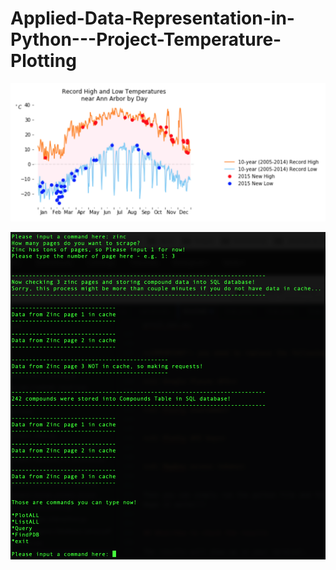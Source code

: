 # Applied-Data-Representation-in-Python---Project-Temperature-Plotting

![final figure](https://github.com/NoriKaneshige/Applied-Data-Representation-in-Python---Project-Temperature-Plotting/blob/master/Assignment2_figure.png)

![Image of terminal](https://github.com/NoriKaneshige/PDB_ZINC_SCRAPER/blob/master/display2.png)
